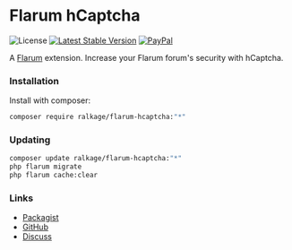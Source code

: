 # Flarum hCaptcha

![License](https://img.shields.io/badge/license-MIT-blue.svg?style=for-the-badge) [![Latest Stable Version](https://img.shields.io/packagist/v/ralkage/flarum-hcaptcha.svg?style=for-the-badge)](https://packagist.org/packages/ralkage/flarum-hcaptcha) [![PayPal](https://img.shields.io/badge/paypal-ralkage-4cl?style=for-the-badge&logo=paypal)](https://paypal.me/ralkage)

A [Flarum](http://flarum.org) extension. Increase your Flarum forum's security with hCaptcha.

### Installation

Install with composer:

```sh
composer require ralkage/flarum-hcaptcha:"*"
```

### Updating

```sh
composer update ralkage/flarum-hcaptcha:"*"
php flarum migrate
php flarum cache:clear
```

### Links

- [Packagist](https://packagist.org/packages/ralkage/flarum-hcaptcha)
- [GitHub](https://github.com/ralkage/flarum-hcaptcha)
- [Discuss](https://discuss.flarum.org/d/28257)
